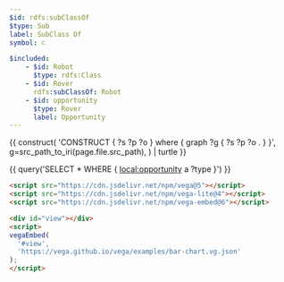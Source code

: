```yaml
---
$id: rdfs:subClassOf
$type: Sub
label: SubClass Of
symbol: ⊂

$included:
    - $id: Robot
      $type: rdfs:Class
    - $id: Rover
      rdfs:subClassOf: Robot
    - $id: opportunity
      $type: Rover
      label: Opportunity
---
```


{{ construct(
    'CONSTRUCT { ?s ?p ?o } where { graph ?g { ?s ?p ?o . } }',
    g=src_path_to_iri(page.file.src_path),
) | turtle }}

{{ query('SELECT * WHERE { <local:opportunity> a ?type }') }}

```html
<script src="https://cdn.jsdelivr.net/npm/vega@5"></script>
<script src="https://cdn.jsdelivr.net/npm/vega-lite@4"></script>
<script src="https://cdn.jsdelivr.net/npm/vega-embed@6"></script>

<div id="view"></div>
<script>
vegaEmbed(
  '#view',
  'https://vega.github.io/vega/examples/bar-chart.vg.json'
);
</script>
```
